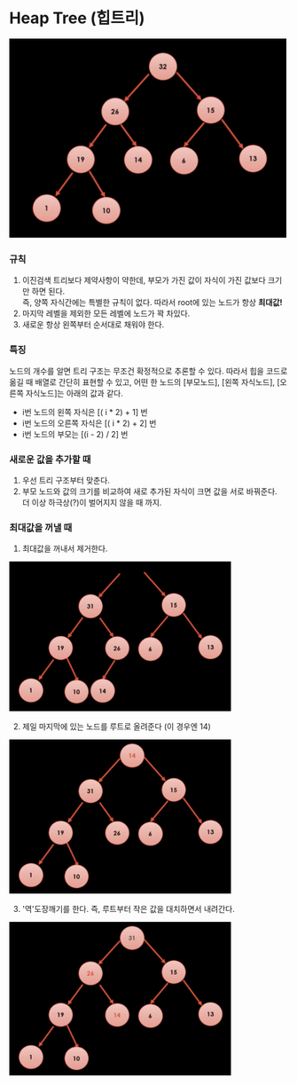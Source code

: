 # Heap Tree (힙트리)

<img src="../Images/heap_tree.png" width=500px>

### 규칙 
1. 이진검색 트리보다 제약사항이 약한데, 부모가 가진 값이 자식이 가진 값보다 크기만 하면 된다.<br>즉, 양쪽 자식간에는 특별한 규칙이 없다. 따라서 root에 있는 노드가 항상 **최대값!**
2. 마지막 레벨을 제외한 모든 레벨에 노드가 꽉 차있다.
3. 새로운 항상 왼쪽부터 순서대로 채워야 한다.

### 특징
노드의 개수를 알면 트리 구조는 무조건 확정적으로 추론할 수 있다.
따라서 힙을 코드로 옮길 때 배열로 간단히 표현할 수 있고, 어떤 한 노드의 [부모노드], [왼쪽 자식노드], [오른쪽 자식노드]는 아래의 값과 같다.

- i번 노드의 왼쪽 자식은 [( i * 2) + 1] 번
- i번 노드의 오른쪽 자식은 [( i * 2) + 2] 번
- i번 노드의 부모는 [(i - 2) / 2] 번

### 새로운 값을 추가할 때

1. 우선 트리 구조부터 맞춘다.
2. 부모 노드와 값의 크기를 비교하여 새로 추가된 자식이 크면 값을 서로 바꿔준다.<br>더 이상 하극상(?)이 벌어지지 않을 때 까지.

### 최대값을 꺼낼 때

1. 최대값을 꺼내서 제거한다.<br>
<img src="../Images/heap_tree_max1.png" width=400>

2. 제일 마지막에 있는 노드를 루트로 올려준다 (이 경우엔 14)<br>
<img src="../Images/heap_tree_max2.png" width=400>

3. '역'도장깨기를 한다. 즉, 루트부터 작은 값을 대치하면서 내려간다.<br>
<img src="../Images/heap_tree_max3.png" width=400>